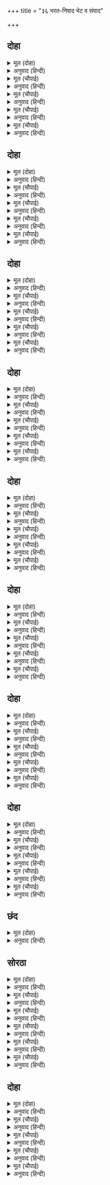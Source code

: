 +++
title = "३६ भरत-निषाद भेट व संवाद"

+++


## दोहा


<details><summary>मूल (दोहा)</summary>

करत दंडवत देखि तेहि भरत लीन्ह उर लाइ।  
मनहुँ लखन सन भेंट भइ प्रेमु न हृदयँ समाइ॥ १९३॥
</details>

<details><summary>अनुवाद (हिन्दी)</summary>

तो दंडवत करीत आहे, असे पाहून भरताने त्याला उठवून मिठी मारली. त्याच्या मनात प्रेम सामावत नव्हते. जणू काही प्रत्यक्ष लक्ष्मणाची भेट झाली, असे त्याला वाटले.॥ १९३॥
</details>

<details><summary>मूल (चौपाई)</summary>

भेंटत भरतु ताहिअति प्रीती।  
लोग सिहाहिं प्रेम कै रीती॥  
धन्य धन्य धुनि मंगल मूला।  
सुर सराहि तेहि बरिसहिं फूला॥
</details>

<details><summary>अनुवाद (हिन्दी)</summary>

भरताने मोठॺा प्रेमाने आलिंगन दिले. प्रेमाची ही रीत पाहून सर्व लोक प्रशंसा करू लागले. मांगल्याचे मूळ असलेले ‘धन्य, धन्य’ असे म्हणत देव त्याची स्तुती करीत फुलांचा वर्षाव करू लागले.॥ १॥
</details>

<details><summary>मूल (चौपाई)</summary>

लोकबेदसब भाँतिहिं नीचा।  
जासु छाँह छुइ लेइअ सींचा॥  
तेहिभरि अंक राम लघु भ्राता।  
मिलत पुलक परिपूरित गाता॥
</details>

<details><summary>अनुवाद (हिन्दी)</summary>

ते म्हणत होते की, ‘ज्याला लौकिक दृष्ट्या व वेद-मताप्रमाणे नीच मानले जाते, ज्याच्या सावलीचा स्पर्श झाल्यास स्नान करावे लागते, त्याच निषादाला मिठी मारून श्रीरामचंद्रांचा भाऊ भरत हा आनंदाने व प्रेमाने रोमांचित होऊन त्याला भेटत आहे.॥ २॥
</details>

<details><summary>मूल (चौपाई)</summary>

राम राम कहि जे जमुहाहीं।  
तिन्हहि न पाप पुंज समुहाहीं॥  
यह तौ राम लाइ उर लीन्हा।  
कुल समेत जगु पावन कीन्हा॥
</details>

<details><summary>अनुवाद (हिन्दी)</summary>

जे लोक जांभई देताना राम-राम म्हणतात, म्हणजेच, आळसामध्ये का होईना, ज्यांच्या मुखातून राम-नाम येते, त्यांच्यासमोर पापांचे समूह फिरकत नाहीत. या गुहाला तर प्रत्यक्ष श्रीरामांनी आलिंगन दिले आणि त्याला सहकुटुंब जगाला पवित्र करणारा बनवून टाकले.॥ ३॥
</details>

<details><summary>मूल (चौपाई)</summary>

करमनास जलु सुरसरि परई।  
तेहि को कहहु सीस नहिं धरई॥  
उलटा नामु जपतजगु जाना।  
बालमीकि भए ब्रह्म समाना॥
</details>

<details><summary>अनुवाद (हिन्दी)</summary>

कर्मनाशा नदीचे पाणी गंगेला मिळते, तेव्हा ते शिरावर कोण धारण करीत नाही, सांगा बरे! मरा, मरा असे उलटे नाम जपल्याने वाल्मीकी ब्रह्मस्वरूप झाले, हे जगाला माहीत आहे.॥ ४॥
</details>

## दोहा


<details><summary>मूल (दोहा)</summary>

स्वपच सबर खस जमन जड़ पावँर कोल किरात।  
रामु कहत पावन परम होत भुवन बिख्यात॥ १९४॥
</details>

<details><summary>अनुवाद (हिन्दी)</summary>

चांडाळ, शबर, खस, यवन, कोल, किरात इत्यादी मूर्ख व क्षुद्रसुद्धा रामनाम घेतल्यामुळे अत्यंत पवित्र आणि त्रिभुवनात विख्यात होतात,॥ १९४॥
</details>

<details><summary>मूल (चौपाई)</summary>

नहि अचि रिजु जुग जुग चलि आई।  
केहि न दीन्हि रघुबीर बड़ाई॥  
राम नाम महिमा सुर कहहीं।  
सुनि सुनि अवध लोग सुखु लहहीं॥
</details>

<details><summary>अनुवाद (हिन्दी)</summary>

यात काहीही आश्चर्य नाही. युगा-युगांतरापासून हीच रीत चालत आलेली आहे. श्रीरघुनाथांनी कुणाला मोठेपण दिले नाही?’ देव अशा प्रकारे रामनामाचा महिमा सांगत होते व ते ऐकून अयोध्येचे लोक सुखावत होते.॥ १॥
</details>

<details><summary>मूल (चौपाई)</summary>

राम सखहि मिलि भरत सप्रेमा।  
पूँछी कुसल सुमंगल खेमा॥  
देखि भरत कर सीलु सनेहू।  
भा निषाद तेहि समय बिदेहू॥
</details>

<details><summary>अनुवाद (हिन्दी)</summary>

रामांचा मित्र असलेल्या निषादराजाला प्रेमाने भेटल्यावर भरताने त्याचे क्षेमकुशल विचारले. भरताचे वर्तन व प्रेम पाहून निषाद त्याप्रसंगी देहभान विसरून विदेह झाला.॥ २॥
</details>

<details><summary>मूल (चौपाई)</summary>

सकुचसनेहुमोदुमन बाढ़ा।  
भरतहि चितवत एकटक ठाढ़ा॥  
धरि धीरजु पद बंदि बहोरी।  
बिनय सप्रेम करत कर जोरी॥
</details>

<details><summary>अनुवाद (हिन्दी)</summary>

त्याच्या मनात संकोच, प्रेम व आनंद इतका वाढला की, तो मुग्ध होऊन भरताकडे एकटक बघत राहिला. नंतर धीर धरून त्याने पुन्हा भरताच्या चरणांना वंदन केले व प्रेमाने हात जोडून तो विनंती करू लागला.॥ ३॥
</details>

<details><summary>मूल (चौपाई)</summary>

कुसल मूल पदपंकज पेखी।  
मैं तिहुँ काल कुसल निज लेखी॥  
अब प्रभु परम अनुग्रह तोरें।  
सहित कोटि कुल मंगल मोरें॥
</details>

<details><summary>अनुवाद (हिन्दी)</summary>

‘हे प्रभो! सुखरूपतेचे मूळ असलेल्या तुमच्या चरणकमलांच्या दर्शनाने मी तिन्ही काळात सुखरूप झालो आहे, हे मी ओळखले. आता तुमच्या परम अनुग्रहामुळे कोटी-कोटी पिढॺांसह माझे कल्याण झाले.॥ ४॥
</details>

## दोहा


<details><summary>मूल (दोहा)</summary>

समुझि मोरि करतूति कुलु प्रभु महिमा जियँ जोइ।  
जो न भजइ रघुबीर पद जग बिधि बंचित सोइ॥ १९५॥
</details>

<details><summary>अनुवाद (हिन्दी)</summary>

माझी करणी व कूळ जाणून, मी नीच जातीचा असूनही अनंतकोटी ब्रह्मांडांचे नायक असलेल्या भगवान रामचंद्रांनी माझ्यासारख्या शूद्राला आपल्या अहैतुकी कृपेने आपले मानले. या गोष्टीचा विचार करून जो मनुष्य श्रीरघुवीरांच्या चरणांचे भजन करीत नाही, तो या लोकी विधात्याकडून ठकविला गेला, असे समजावे.॥ १९५॥
</details>

<details><summary>मूल (चौपाई)</summary>

कपटी कायर कुमति कुजाती।  
लोक बेद बाहेर सब भाँती॥  
राम कीन्ह आपन जबही तें।  
भयउँ भुवन भूषन तबही तें॥
</details>

<details><summary>अनुवाद (हिन्दी)</summary>

मी कपटी, भित्रा, कुबुद्धीचा आणि नीच जातीचा आहे. लोक व वेद या दोन्ही दृष्टॺा सर्व प्रकारे बहिष्कृत आहे; परंतु ज्या क्षणी श्रीरामचंद्रांनी मला आपलेसे केले, त्या क्षणापासून मी विश्वाचे भूषण ठरलो.’॥ १॥
</details>

<details><summary>मूल (चौपाई)</summary>

देखि प्रीति सुनि बिनय सुहाई।  
मिलेउ बहोरि भरत लघु भाई॥  
कहि निषाद निज नाम सुबानीं।  
सादर सकल जोहारीं रानीं॥
</details>

<details><summary>अनुवाद (हिन्दी)</summary>

निषादराजाचे प्रेम पाहून व त्याचे गोड विनम्र बोलणे ऐकून भरताचा छोटा भाऊ शत्रुघ्न हा त्याला भेटला. नंतर निषादराजाने आपले नाव सांगून नम्र व मधुर वाणीने सर्व राण्यांना आदराने जोहार केला.॥ २॥
</details>

<details><summary>मूल (चौपाई)</summary>

जानि लखन सम देहिं असीसा।  
जिअहु सुखी सय लाख बरीसा॥  
निरखिनिषादुनगर नर नारी।  
भए सुखी जनु लखनु निहारी॥
</details>

<details><summary>अनुवाद (हिन्दी)</summary>

राण्यांनी त्याला लक्ष्मणासारखा मानून आशीर्वाद दिला की, ‘तू लाखो वर्षे सुखाने राहा.’ नगरातून आलेले स्त्री-पुरुष निषादाला पाहून असे आनंदून गेले की, जणू ते लक्ष्मणालाच पहात होते.॥ ३॥
</details>

<details><summary>मूल (चौपाई)</summary>

कहहिं लहेउ एहिं जीवन लाहू।  
भेंटेउ रामभद्र भरि बाहू॥  
सुनि निषादु निज भाग बड़ाई।  
प्रमुदित मन लइ चलेउ लेवाई॥
</details>

<details><summary>अनुवाद (हिन्दी)</summary>

सर्व म्हणत होते की, ‘जीवनाचा लाभ यालाच मिळाला. कल्याण स्वरूप श्रीरामचंद्रांनी याला आपल्या हातांनी मिठीत घेतले.’ निषाद आपल्या भाग्याचा महिमा ऐकून मनातून खूप आनंदित झाला आणि सर्वांना बरोबर घेऊन निघाला.॥ ४॥
</details>

## दोहा


<details><summary>मूल (दोहा)</summary>

सनकारे सेवक सकल चले स्वामि रुख पाइ।  
घर तरु तर सर बाग बन बास बनाएन्हि जाइ॥ १९६॥
</details>

<details><summary>अनुवाद (हिन्दी)</summary>

त्याने आपल्या सर्व सेवकांना इशारा केला. स्वामींच्या मनातले ओळखून ते निघाले आणि त्यांनी त्या लोकांना राहाण्यासाठी घरांमध्ये, वृक्षांखाली, तलावांकाठी, बागांमधून व जंगलांतून जागा तयार केल्या.॥ १९६॥
</details>

<details><summary>मूल (चौपाई)</summary>

सृंगबेरपुर भरत दीख जब।  
भे सनेहँ सब अंग सिथिल तब॥  
सोहत दिएँ निषादहि लागू।  
जनु तनु धरें बिनय अनुरागू॥
</details>

<details><summary>अनुवाद (हिन्दी)</summary>

भरताने जेव्हा शृंगवेरपुर पाहिले, तेव्हा प्रेमामुळे तो देहभान हरपून बसला. तो निषादाच्या खांद्यावर हात ठेवून जाताना असा शोभून दिसत होता की, जणू विनय आणि प्रेम देह धारण करून आले आहेत.॥ १॥
</details>

<details><summary>मूल (चौपाई)</summary>

एहि बिधिभरत सेनु सबु संगा।  
दीखि जाइ जग पावनि गंगा॥  
रामघाट कहँ कीन्ह प्रनामू।  
भा मनु मगनु मिले जनु रामू॥
</details>

<details><summary>अनुवाद (हिन्दी)</summary>

अशाप्रकारे संपूर्ण सेना बरोबर घेऊन भरताने जगाला पवित्र करणाऱ्या गंगा नदीचे दर्शन घेतले. जिथे श्रीरामांनी स्नान-संध्या केली होती, त्या रामघाटाला प्रणाम केला. त्याचे मन आनंदात इतके मग्न होते की, जणू त्याला प्रत्यक्ष श्रीरामांची भेट झाली.॥ २॥
</details>

<details><summary>मूल (चौपाई)</summary>

करहिं प्रनाम नगर नर नारी।  
मुदित ब्रह्ममय बारि निहारी॥  
करिमज्जनु मागहिं कर जोरी।  
रामचंद्र पद प्रीति न थोरी॥
</details>

<details><summary>अनुवाद (हिन्दी)</summary>

नगरातील स्त्री-पुरुष प्रणाम करीत होते आणि गंगेचे ब्रह्मरूप जल पाहून आनंदित होत होते. गंगेत स्नान केल्यावर हात जोडून हाच वर मागत होते की, श्रीरामांच्या चरणीचे आमचे प्रेम कमी न होता वाढत राहो.॥ ३॥
</details>

<details><summary>मूल (चौपाई)</summary>

भरत कहेउ सुरसरि तव रेनू।  
सकल सुखद सेवक सुरधेनू॥  
जोरि पानि बर मागउँ एहू।  
सीय राम पद सहज सनेहू॥
</details>

<details><summary>अनुवाद (हिन्दी)</summary>

भरत म्हणाला, ‘हे गंगे, तुझी धूळ सर्वांना सुख देणारी व सेवकांसाठी कामधेनूच आहे. मी हात जोडून हेच वरदान मागतो की, श्रीसीतारामांच्या चरणी माझे प्रामाणिक प्रेम राहो.’॥ ४॥
</details>

## दोहा


<details><summary>मूल (दोहा)</summary>

एहि बिधि मज्जनु भरतु करि गुर अनुसासन पाइ।  
मातु नहानीं जानि सब डेरा चले लवाइ॥ १९७॥
</details>

<details><summary>अनुवाद (हिन्दी)</summary>

अशा रीतीने भरताने स्नान केले. नंतर गुरूंची आज्ञा घेऊन सर्व मातांचे स्नान उरकले आहे, असे समजल्यावर तो सैन्याचा तळ उठवून सर्वांसह निघाला.॥ १९७॥
</details>

<details><summary>मूल (चौपाई)</summary>

जहँ तहँ लोगन्ह डेरा कीन्हा।  
भरत सोधु सबही कर लीन्हा॥  
सुर सेवाकरि आयसु पाई।  
राम मातु पहिं गे दोउ भाई॥
</details>

<details><summary>अनुवाद (हिन्दी)</summary>

लोकांनी जिकडे-तिकडे मुक्काम ठोकला होता. भरताने सर्वांची व्यवस्था झाली की नाही ते पाहून घेतले. नंतर देवपूजन करून दोघे भाऊ माता कौसल्येकडे आले.॥ १॥
</details>

<details><summary>मूल (चौपाई)</summary>

चरन चाँपिकहि कहि मृदु बानी।  
जननीं सकल भरत सनमानी॥  
भाइहि सौंपि मातु सेवकाई।  
आपु निषादहि लीन्ह बोलाई॥
</details>

<details><summary>अनुवाद (हिन्दी)</summary>

तिचे पाय चेपून व कोमल शब्द बोलून भरताने सर्व मातांविषयी आदर व्यक्त केला. त्यानंतर शत्रुघ्नाला मातांच्या सेवेचे काम देऊन त्याने निषादराजाला बोलावले.॥ २॥
</details>

<details><summary>मूल (चौपाई)</summary>

चले सखा कर सों कर जोरें।  
सिथिल सरीरु सनेह न थोरें॥  
पूँछत सखहि सो ठाउँ देखाऊ।  
नेकु नयन मन जरनि जुड़ाऊ॥
</details>

<details><summary>अनुवाद (हिन्दी)</summary>

मित्र निषादराजाच्या हातात हात घालून भरत निघाला. भरताच्या मनात त्याच्याविषयी खूप प्रेम होते, त्यामुळे त्याला देहभान उरले नव्हते. भरताने त्याला म्हटले की, ‘ते ठिकाण मला दाखव की ज्यामुळे माझे नेत्र व मनातील तळमळ काहीशी शांत होईल,॥ ३॥
</details>

<details><summary>मूल (चौपाई)</summary>

जहँ सिय रामु लखनु निसि सोए।  
कहत भरे जल लोचन कोए॥  
भरत बचन सुनि भयउ बिषादू।  
तुरत तहाँ लइ गयउ निषादू॥
</details>

<details><summary>अनुवाद (हिन्दी)</summary>

जिथे सीता, श्रीराम व लक्ष्मण हे रात्री झोपले होते.’ असे म्हणताना त्याच्या डोळ्यांच्या कडा प्रेमाश्रूंनी भरल्या. भरताचे बोलणे ऐकून निषादाला फार वाईट वाटले. तो लगेच त्याला तेथे घेऊन गेला,॥ ४॥
</details>

## दोहा


<details><summary>मूल (दोहा)</summary>

जहँ सिंसुपा पुनीत तर रघुबर किय बिश्रामु।  
अति सनेहँ सादर भरत कीन्हेउ दंड प्रनामु॥ १९८॥
</details>

<details><summary>अनुवाद (हिन्दी)</summary>

जिथे पवित्र अशोक वृक्षाखाली श्रीरामांनी विश्रांती घेतली होती, भरताने त्या ठिकाणी अत्यंत प्रेमाने दंडवत घातला.॥ १९८॥
</details>

<details><summary>मूल (चौपाई)</summary>

कुस साँथरी निहारि सुहाई।  
कीन्ह प्रनामु प्रदच्छिन जाई॥  
चरन रेख रज आँखिन्ह लाई।  
बनइ न कहत प्रीति अधिकाई॥
</details>

<details><summary>अनुवाद (हिन्दी)</summary>

कुशांची तयार केलेली पथारी पाहून भरताने तिला प्रदक्षिणा घातली. श्रीरामचंद्रांच्या चरण-चिह्नांची धूळ आपल्या डोळ्यांना लावली. त्या वेळच्या त्याच्या प्रेमाचे उधाण काही वर्णन करता येत नाही.॥१॥
</details>

<details><summary>मूल (चौपाई)</summary>

कनक बिंदु दुइ चारिक देखे।  
राखे सीस सीय सम लेखे॥  
सजल बिलोचन हृदयँ गलानी।  
कहत सखा सन बचन सुबानी॥
</details>

<details><summary>अनुवाद (हिन्दी)</summary>

तेथे सीतेच्या वस्त्रालंकारातून पडलेले दोनचार सोन्याचे कण पाहून भरताने ते सीतेसमान मानून तेथे डोके टेकले. त्याचे डोळे पाण्याने भरले होते आणि मनात खिन्नता होती. तो मित्र निषादाला मृदू वाणीने म्हणाला,॥ २॥
</details>

<details><summary>मूल (चौपाई)</summary>

श्रीहत सीयबिरहँ दुतिहीना।  
जथा अवध नर नारि बिलीना॥  
पिताजनक देउँ पटतर केही।  
करतल भोगु जोगु जग जेही॥
</details>

<details><summary>अनुवाद (हिन्दी)</summary>

‘हे सुवर्णाचे कण किंवा तार हे सुद्धा सीतेच्या विरहामुळे असे शोभाहीन व कांतिहीन झाले आहेत की, जसे श्रीरामांच्या वियोगामुळे अयोध्येतील नर-नारी शोकाकुल झालेले होते. ज्या सीतेचे वडील या जगातील भोग व योग मुठीत असलेले राजा जनक आहेत, त्या जनकांना कुणाची उपमा देऊ?॥ ३॥
</details>

<details><summary>मूल (चौपाई)</summary>

ससुर भानुकुल भानु भुआलू।  
जेहि सिहात अमरावतिपालू॥  
प्राननाथु रघुनाथ गोसाईं।  
जो बड़ होत सो राम बड़ाईं॥
</details>

<details><summary>अनुवाद (हिन्दी)</summary>

जिचे सासरे सूर्यकुलाचे सूर्य राजा दशरथ आहेत, ज्यांचा हेवा अमरावतीचा स्वामी इंद्र करीत होता, आणि प्रभू रघुनाथ जिचे प्राणनाथ आहेत, जे इतके महान आहेत की, त्यांनी दिलेल्या मोठेपणामुळेच कोणीही मोठा होतो,॥ ४॥
</details>

## दोहा


<details><summary>मूल (दोहा)</summary>

पति देवता सुतीय मनि सीय साँथरी देखि।  
बिहरत हृदउ न हहरि हर पबि तें कठिन बिसेषि॥ १९९॥
</details>

<details><summary>अनुवाद (हिन्दी)</summary>

श्रेष्ठ पतिव्रता स्त्रियांमध्ये शिरोमणी असलेल्या श्रेष्ठ सीतेची ही पथारी पाहून माझे हृदय हाय हाय करून विदीर्ण होत नाही. यावरून भगवान शंकरा, हे माझे हृदय वज्राहून कठोर आहे.॥ १९९॥
</details>

<details><summary>मूल (चौपाई)</summary>

लालनजोगु लखन लघु लोने।  
भे न भाइ अस अहहिं न होने॥  
पुरजन प्रियपितु मातु दुलारे।  
सिय रघुबीरहि प्रानपिआरे॥
</details>

<details><summary>अनुवाद (हिन्दी)</summary>

माझा लहान भाऊ लक्ष्मण फार सुंदर व लाड करण्याजोगा आहे. असा भाऊ कुणाचाही झाला नाही, सध्या नाही आणि होणारही नाही. तो लक्ष्मण अयोध्येच्या लोकांचा लाडका, माता-पित्यांचा आवडता आणि सीतारामांचा प्राणप्रिय आहे.॥ १॥
</details>

<details><summary>मूल (चौपाई)</summary>

मृदु मूरति सुकुमार सुभाऊ।  
तात बाउ तन लाग न काऊ॥  
ते बन सहहिं बिपति सब भाँती।  
निदरे कोटि कुलिस एहिं छाती॥
</details>

<details><summary>अनुवाद (हिन्दी)</summary>

जो कोमलमूर्ती व सुकुमार स्वभावाचा आहे. ज्याच्या शरीराला कधी गरम वारे सुद्धा लागलेले नाहीत, तो वनामध्ये सर्व प्रकारची संकटे सोशीत आहे. माझी ही छाती कोटॺवधी वज्रांपेक्षा कठोर आहे. नाहीतर ती केव्हाच फाटून गेली असती.॥ २॥
</details>

<details><summary>मूल (चौपाई)</summary>

राम जनमि जगुकीन्ह उजागर।  
रूप सील सुख सब गुन सागर॥  
पुरजनपरिजन गुरपितु माता।  
राम सुभाउ सबहि सुखदाता॥
</details>

<details><summary>अनुवाद (हिन्दी)</summary>

श्रीरामांनी अवतार घेऊन जगाला उजळून टाकले. ते रूप, शील, सुख व सर्व गुण यांचे सागर आहेत. पुरवासी, कुटुंबीय, गुरू, माता-पिता या सर्वांना सुख देणारा श्रीरामांचा स्वभाव आहे.॥ ३॥
</details>

<details><summary>मूल (चौपाई)</summary>

बैरिउ राम बड़ाई करहीं।  
बोलनि मिलनि बिनय मन हरहीं॥  
सारद कोटि कोटि सत सेषा।  
करि न सकहिं प्रभु गुन गन लेखा॥
</details>

<details><summary>अनुवाद (हिन्दी)</summary>

शत्रूसुद्धा श्रीरामांची वाखाणणी करतात. ते आपल्या वागण्या-बोलण्याने, भेटण्याच्या शैलीने आणि विनयाने सर्वांचे मन मोहून टाकतात. कोटॺ वधी सरस्वती व अब्जावधी शेषही प्रभू श्रीरामचंद्रांच्या गुणांच्या समूहांची गणना करू शकत नाहीत.॥ ४॥
</details>

## दोहा


<details><summary>मूल (दोहा)</summary>

सुखस्वरूप रघुबंसमनि मंगल मोद निधान।  
ते सोवत कुस डासि महि बिधि गति अति बलवान॥ २००॥
</details>

<details><summary>अनुवाद (हिन्दी)</summary>

जे सुखस्वरूप, रघुवंश शिरोमणी, मांगल्य व आनंदाचे भांडार आहेत, ते जमिनीवर कुश पसरून झोपतात. दैवाची गती मोठी बलवान आहे, हेच खरे.॥ २००॥
</details>

<details><summary>मूल (चौपाई)</summary>

राम सुना दुखु कानन काऊ।  
जीवनतरु जिमि जोगवइ राऊ॥  
पलक नयन फनिमनिजेहि भाँती।  
जोगवहिं जननि सकल दिन राती॥
</details>

<details><summary>अनुवाद (हिन्दी)</summary>

श्रीरामचंद्रांनी आपल्या कानांनी सुद्धा कधी दुःखाचे नावही ऐकले नाही. महाराज दशरथ स्वतः जीवन-वृक्षाप्रमाणे त्यांचा सांभाळ करीत असत. ज्याप्रमाणे पापण्या डोळ्यांचा व साप आपल्या मण्याचा सांभाळ करतो, त्याप्रमाणे सर्व मातासुद्धा रात्रंदिवस त्यांचा सांभाळ करीत असत.॥ १॥
</details>

<details><summary>मूल (चौपाई)</summary>

ते अब फिरत बिपिन पदचारी।  
कंद मूल फल फूल अहारी॥  
धिग कैकई अमंगल मूला।  
भइसि प्रान प्रियतम प्रतिकूला॥
</details>

<details><summary>अनुवाद (हिन्दी)</summary>

तेच श्रीराम आता जंगलात पायी फिरत आहेत. कंदमुळे व फळाफुलांचा आहार घेत आहेत. अमंगलाचे मूळ असलेल्या कैकेयीचा धिक्कार असो. ती स्वतःच्या प्राणप्रियतम पतीच्याही विरुद्ध गेली.॥ २॥
</details>

<details><summary>मूल (चौपाई)</summary>

मैं धिग धिग अघ उदधि अभागी।  
सबु उतपातु भयउ जेहि लागी॥  
कुल कलंकु करि सृजेउ बिधाताँ।  
साइँ दोह मोहि कीन्ह कुमाताँ॥
</details>

<details><summary>अनुवाद (हिन्दी)</summary>

पापांचा समुद्र व दुर्भागी असलेल्या माझा धिक्कार असो, धिक्कार असो. माझ्यामुळे हे सर्व उत्पात घडले. विधात्याने मला कुलाचा कलंक म्हणून उत्पन्न केले आणि कुमातेने मला स्वामिद्रोही बनवून टाकले.’॥ ३॥
</details>

<details><summary>मूल (चौपाई)</summary>

सुनि सप्रेम समुझाव निषादू।  
नाथ करिअ कत बादि बिषादू॥  
राम तुम्हहि प्रिय तुम्ह प्रिय रामहि।  
यह निरजोसु दोसु बिधि बामहि॥
</details>

<details><summary>अनुवाद (हिन्दी)</summary>

हे ऐकून निषादराज प्रेमाने समजावत म्हणाला की, ‘हे नाथ, तुम्ही विनाकारण विषाद का करीत आहात? श्रीराम तुम्हांला प्रिय आहेत आणि तुम्ही श्रीरामांना प्रिय आहात, हेच सत्य आहे. दोष आहे तो प्रतिकूल विधात्याचा आहे.॥ ४॥
</details>

## छंद


<details><summary>मूल (दोहा)</summary>

बिधि बाम की करनी कठिन जेहिं मातु कीन्ही बावरी।  
तेहि राति पुनि पुनि करहिं प्रभु सादर सरहना रावरी॥  
तुलसी न तुम्ह सो राम प्रीतमु कहतु हौं सौंहें किएँ।  
परिनाम मंगल जानि अपने आनिए धीरजु हिएँ॥
</details>

<details><summary>अनुवाद (हिन्दी)</summary>

प्रतिकूल विधात्याची करणी फार कठोर आहे. त्याने माता कैकेयीला वेडी करून टाकले. त्या रात्री प्रभू श्रीरामचंद्र वारंवार मोठॺा आदराने तुमची फार वाखाणणी करीत होते. श्रीरामांना तुमच्यासारखा अत्यंत प्रिय कोणी नाही, हे मी शपथ घेऊन सांगतो. परिणामी मंगलच होईल, असे समजून तुम्ही मनात धीर धरा.
</details>

## सोरठा


<details><summary>मूल (दोहा)</summary>

अंतरजामी रामु सकुच सप्रेम कृपायतन।  
चलिअ करिअ बिश्रामु यह बिचारि दृढ़ आनि मन॥ २०१॥
</details>

<details><summary>अनुवाद (हिन्दी)</summary>

श्रीरामचंद्र अंतर्यामी व संकोच, प्रेम व कृपेचे धाम आहेत, असा विचार करून व मन घट्ट करून चला आणि विश्रांती घ्या.’॥ २०१॥
</details>

<details><summary>मूल (चौपाई)</summary>

सखा बचन सुनि उर धरि धीरा।  
बास चले सुमिरत रघुबीरा॥  
यह सुधि पाइ नगर नर नारी।  
चले बिलोकन आरत भारी॥
</details>

<details><summary>अनुवाद (हिन्दी)</summary>

मित्राचे म्हणणे ऐकून व मनात धीर धरून श्रीरामांचे स्मरण करीत भरत मुक्कामाकडे निघाला. नगरातील सर्व स्त्री-पुरुष श्रीरामांच्या वास्तव्याच्या ठिकाणाची वार्ता ऐकून आतुर होऊन ते स्थान पहाण्यास निघाले.॥ १॥
</details>

<details><summary>मूल (चौपाई)</summary>

परदखिना करिकरहिं प्रनामा।  
देहिं कैकइहि खोरि निकामा॥  
भरिभरि बारि बिलोचन लेहीं।  
बाम बिधातहि दूषन देहीं॥
</details>

<details><summary>अनुवाद (हिन्दी)</summary>

त्यांनी त्या स्थानाला प्रदक्षिणा घालून प्रणाम केला आणि कैकेयीला खूप दोष दिला. डोळ्यांत पाणी आणून त्यांनी प्रतिकूल विधात्याला दूषण दिले.॥ २॥
</details>

<details><summary>मूल (चौपाई)</summary>

एक सराहहिं भरत सनेहू।  
कोउ कह नृपति निबाहेउ नेहू॥  
निंदहिं आपु सराहि निषादहि।  
को कहि सकइ बिमोह बिषादहि॥
</details>

<details><summary>अनुवाद (हिन्दी)</summary>

कोणी भरताच्या प्रेमाची प्रशंसा करीत होता, तर कोणी म्हणे की, राजांनी आपले प्रेम चांगल्या प्रकारे सिद्ध केले. सर्वजण स्वतःची निंदा करीत होते व निषादराजाची प्रशंसा करीत होते. त्या वेळचे त्या लोकांचे प्रेम व दुःख यांचे वर्णन कोण करू शकेल?॥ ३॥
</details>

<details><summary>मूल (चौपाई)</summary>

एहि बिधि राति लोगु सबु जागा।  
भा भिनुसार गुदारा लागा॥  
गुरहि सुनावँ चढ़ाइ सुहाईं।  
नईं नाव सब मातु चढ़ाईं॥
</details>

<details><summary>अनुवाद (हिन्दी)</summary>

अशा प्रकारे सर्वजण रात्रभर जागे राहिले. सकाळ होताच नावा सुरू झाल्या. सुंदर नावेवर गुरुजींना बसवून नंतर नवीन नावांवर सर्व मातांना चढविले.॥ ४॥
</details>

<details><summary>मूल (चौपाई)</summary>

दंडचारि महँ भा सबु पारा।  
उतरि भरत तब सबहि सँभारा॥
</details>

<details><summary>अनुवाद (हिन्दी)</summary>

चार घटकांमध्ये सर्वजण गंगेपलीकडे उतरले. तेव्हा भरताने स्वतः उतरून सर्वांची काळजी घेतली.॥ ५॥
</details>

## दोहा


<details><summary>मूल (दोहा)</summary>

प्रातक्रिया करि मातु पद बंदि गुरहि सिरु नाइ।  
आगें किए निषाद गन दीन्हेउ कटकु चलाइ॥ २०२॥
</details>

<details><summary>अनुवाद (हिन्दी)</summary>

प्रातःकालीन कर्मे उरकून भरताने मातेंच्या चरणी वंदन केले आणि गुरूपुढे मस्तक नमवून निषाद लोकांना मार्ग दाखविण्यासाठी पुढे केले आणि सेनेला जाण्याची आज्ञा केली.॥ २०२॥
</details>

<details><summary>मूल (चौपाई)</summary>

कियउ निषादनाथु अगुआईं।  
मातु पालकीं सकल चलाईं॥  
साथबोलाइ भाइ लघु दीन्हा।  
बिप्रन्ह सहित गवनु गुर कीन्हा॥
</details>

<details><summary>अनुवाद (हिन्दी)</summary>

निषादराजाला पुढे करून त्याच्यामागे सर्व मातेंच्या पालख्या सोडल्या. शत्रुघ्नाला बोलावून त्याला त्यांच्याबरोबर पाठविले. नंतर ब्राह्मणांसह गुरूंनी गमन केले.॥ १॥
</details>

<details><summary>मूल (चौपाई)</summary>

आपुसुरसरिहि कीन्ह प्रनामू।  
सुमिरे लखन सहित सिय रामू॥  
गवने भरत पयादेहिं पाए।  
कोतल संग जाहिं डोरिआए॥
</details>

<details><summary>अनुवाद (हिन्दी)</summary>

त्यानंतर भरताने गंगेला प्रणाम करून लक्ष्मणासह श्रीसीतारामांचे स्मरण केले. भरत पायीच जाऊ लागला. त्याच्यासोबत लगाम धरलेले रिकामे घोडे जात होते.॥ २॥
</details>

<details><summary>मूल (चौपाई)</summary>

कहहिंसुसेवकबारहिं बारा।  
होइअ नाथ अस्व असवारा॥  
रामु पयादेहि पायँ सिधाए।  
हम कहँ रथ गज बाजि बनाए॥
</details>

<details><summary>अनुवाद (हिन्दी)</summary>

चांगले सेवक भरताला सांगत होते की, ‘हे नाथ, घोडॺावर स्वार व्हा.’ परंतु तो उत्तर देई की ‘श्रीराम तर पायीच गेले आणि आमच्यासाठी रथ, हत्ती व घोडे बनविले आहेत काय?॥ ३॥
</details>

<details><summary>मूल (चौपाई)</summary>

सिरभरजाउँ उचित अस मोरा।  
सब तें सेवक धरमु कठोरा॥  
देखिभरत गति सुनि मृदु बानी।  
सब सेवक गन गरहिं गलानी॥
</details>

<details><summary>अनुवाद (हिन्दी)</summary>

डोक्यावर चालत जावे, हेच मला योग्य वाटते.’ सेवकाचा धर्म मोठा कठीण असतो. भरताची अवस्था पाहून व मृदू भाषा ऐकून सर्व सेवक लाजेने चूर होत होते.॥ ४॥
</details>
